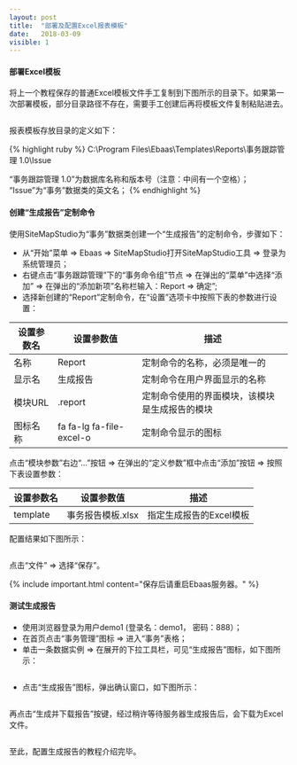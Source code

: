 ```yaml
---
layout: post
title:  "部署及配置Excel报表模板"
date:   2018-03-09
visible: 1
---
```


#### 部署Excel模板

将上一个教程保存的普通Excel模板文件手工复制到下图所示的目录下。如果第一次部署模板，部分目录路径不存在，需要手工创建后再将模板文件复制粘贴进去。

<img src="{{'/assets/img/2018-3-9-模板存放目录.png' | prepend: site.b。seurl }}" alt="">

报表模板存放目录的定义如下：

{% highlight ruby %}
C:\Program Files\Ebaas\Templates\Reports\事务跟踪管理 1.0\Issue

“事务跟踪管理 1.0”为数据库名称和版本号（注意：中间有一个空格）；
“Issue”为“事务”数据类的英文名；
{% endhighlight %}

#### 创建“生成报告”定制命令

使用SiteMapStudio为“事务”数据类创建一个“生成报告”的定制命令，步骤如下：

* 从“开始”菜单 => Ebaas => SiteMapStudio打开SiteMapStudio工具 => 登录为系统管理员；
* 右键点击“事务跟踪管理”下的“事务命令组”节点 => 在弹出的“菜单”中选择“添加” => 在弹出的“添加新项”名称栏输入：Report => 确定”;
* 选择新创建的“Report”定制命令，在“设置”选项卡中按照下表的参数进行设置：

| 设置参数名 | 设置参数值 | 描述 |
|-------|--------|---------|
| 名称 | Report | 定制命令的名称，必须是唯一的 |
| 显示名 | 生成报告 | 定制命令在用户界面显示的名称 |
| 模块URL | .report | 定制命令使用的界面模块，该模块是生成报告的模块 |
| 图标名称 | fa fa-lg fa-file-excel-o | 定制命令显示的图标 |

点击“模块参数”右边“...”按钮 => 在弹出的“定义参数”框中点击“添加”按钮 => 按照下表设置参数：

| 设置参数名 | 设置参数值 | 描述 |
|-------|--------|---------|
| template | 事务报告模板.xlsx | 指定生成报告的Excel模板 |

配置结果如下图所示：

<img src="{{'/assets/img/2018-3-9-创建生成报告定制命令.png' | prepend: site.baseurl }}" alt=""><br>

点击“文件” => 选择“保存”。

{% include important.html content="保存后请重启Ebaas服务器。" %}

#### 测试生成报告

* 使用浏览器登录为用户demo1 (登录名：demo1， 密码：888）；
* 在首页点击“事务管理”图标 => 进入“事务”表格；
* 单击一条数据实例 => 在展开的下拉工具栏，可见“生成报告”图标，如下图所示：

<img src="{{'/assets/img/2018-3-9-显示生成报告定制命令.png' | prepend: site.baseurl }}" alt="">

* 点击“生成报告”图标，弹出确认窗口，如下图所示：

<img src="{{'/assets/img/2018-3-9-点击生成报告定制命令.png' | prepend: site.baseurl }}" alt="">

再点击“生成并下载报告”按键，经过稍许等待服务器生成报告后，会下载为Excel文件。

<img src="{{'/assets/img/2018-3-9-generated-report.png' | prepend: site.baseurl }}" alt="">

至此，配置生成报告的教程介绍完毕。
